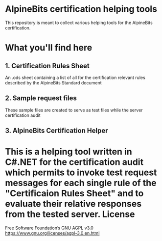 # AlpineBits certification helping tools

This repository is meant to collect various helping tools for the AlpineBits certification.

# What you'll find here


## 1. Certification Rules Sheet
An .ods sheet containing a list of all for the certification relevant rules described by the AlpineBits Standard document

## 2. Sample request files 
These sample files are created to serve as test files while the server certification audit

## 3. AlpineBits Certification Helper 
This is a helping tool written in C#.NET for the certification audit which permits to invoke test request messages for each single rule of the "Certificaion Rules Sheet" and to evaluate their relative responses from the tested server. 
License
============
Free Software Foundation’s GNU AGPL v3.0
https://www.gnu.org/licenses/agpl-3.0.en.html